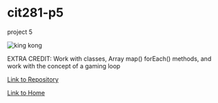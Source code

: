 # cit281-p5
project 5

<img src="https://images.unsplash.com/photo-1560651470-36a6a706bbae?ixlib=rb-4.0.3&ixid=M3wxMjA3fDB8MHxwaG90by1wYWdlfHx8fGVufDB8fHx8fA%3D%3D&auto=format&fit=crop&w=1074&q=80" alt="king kong">

EXTRA CREDIT: Work with classes, Array map() forEach() methods, and work with the concept of a gaming loop

[Link to Repository](https://github.com/adalinew/cit281-p5)

[Link to Home](https://adalinew.github.io/CIT-281/)
